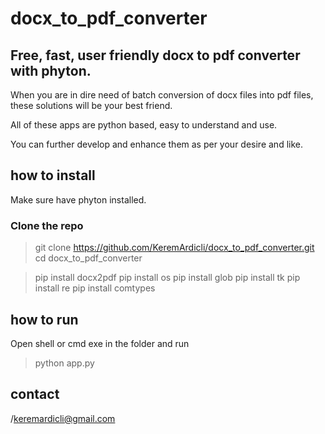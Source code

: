 # docx_to_pdf_converter
## Free, fast, user friendly docx to pdf converter with phyton.

When you are in dire need of batch conversion of docx files into pdf files,
these solutions will be your best friend.

All of these apps are python based, easy to understand and use.

You can further develop and enhance them as per your desire and like.

## how to install

Make sure have phyton installed.

### Clone the repo

> git clone https://github.com/KeremArdicli/docx_to_pdf_converter.git
> cd docx_to_pdf_converter

> pip install docx2pdf
> pip install os
> pip install glob
> pip install tk
> pip install re
> pip install comtypes

## how to run

Open shell or cmd exe in the folder and run

>python app.py

## contact
/keremardicli@gmail.com
